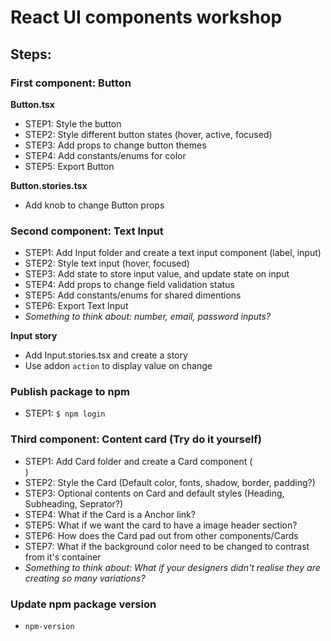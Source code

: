 # React UI components workshop

## Steps:
### First component: Button
**Button.tsx**
* STEP1: Style the button
* STEP2: Style different button states (hover, active, focused)
* STEP3: Add props to change button themes
* STEP4: Add constants/enums for color
* STEP5: Export Button

**Button.stories.tsx**
* Add knob to change Button props

### Second component: Text Input
* STEP1: Add Input folder and create a text input component (label, input)
* STEP2: Style text input (hover, focused)
* STEP3: Add state to store input value, and update state on input
* STEP4: Add props to change field validation status
* STEP5: Add constants/enums for shared dimentions
* STEP6: Export Text Input
* *Something to think about: number, email, password inputs?*

**Input story**
* Add Input.stories.tsx and create a story
* Use addon `action` to display value on change

### Publish package to npm
* STEP1: `$ npm login`

### Third component: Content card (Try do it yourself)
* STEP1: Add Card folder and create a Card component (<div>)
* STEP2: Style the Card (Default color, fonts, shadow, border, padding?)
* STEP3: Optional contents on Card and default styles (Heading, Subheading, Seprator?)
* STEP4: What if the Card is a Anchor link?
* STEP5: What if we want the card to have a image header section?
* STEP6: How does the Card pad out from other components/Cards
* STEP7: What if the background color need to be changed to contrast from it's container
* *Something to think about: What if your designers didn't realise they are creating so many variations?*

### Update npm package version
* `npm-version`
